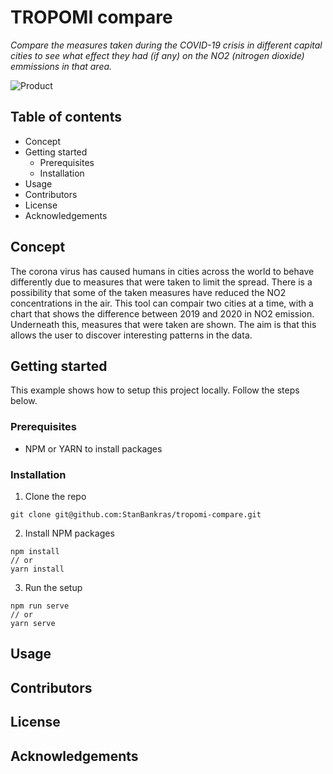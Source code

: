 # TROPOMI compare
_Compare the measures taken during the COVID-19 crisis in different capital cities to see what effect they had (if any) on the NO2 (nitrogen dioxide) emmissions in that area._

![Product](https://tropomi.netlify.app/img/github-gif.gif)

## Table of contents
* Concept
* Getting started
  	* Prerequisites
    * Installation
* Usage
* Contributors
* License
* Acknowledgements

## Concept
The corona virus has caused humans in cities across the world to behave differently due to measures that were taken to limit the spread. There is a possibility that some of the taken measures have reduced the NO2 concentrations in the air. This tool can compair two cities at a time, with a chart that shows the difference between 2019 and 2020 in NO2 emission. Underneath this, measures that were taken are shown. The aim is that this allows the user to discover interesting patterns in the data.

## Getting started
This example shows how to setup this project locally. Follow the steps below.

### Prerequisites
* NPM or YARN to install packages

### Installation
1. Clone the repo
```
git clone git@github.com:StanBankras/tropomi-compare.git
```
2. Install NPM packages
```
npm install
// or
yarn install
```
3. Run the setup
```
npm run serve
// or
yarn serve
```

## Usage

## Contributors

## License

## Acknowledgements

